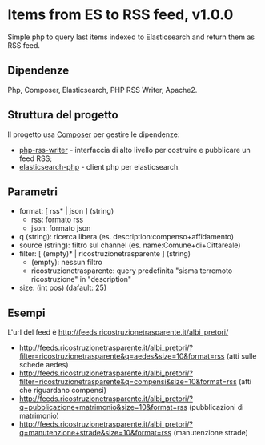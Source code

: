 # Items from ES to RSS feed, v1.0.0

Simple php to query last items indexed to Elasticsearch and return them as RSS feed.

## Dipendenze

Php, Composer, Elasticsearch, PHP RSS Writer, Apache2.

## Struttura del progetto

Il progetto usa [Composer](https://getcomposer.org/) per gestire le dipendenze:

* [php-rss-writer](https://github.com/suin/php-rss-writer) - interfaccia di alto livello per costruire e pubblicare un feed RSS;
* [elasticsearch-php](https://github.com/elastic/elasticsearch-php) - client php per elasticsearch.

## Parametri

* format: [ rss* | json ] (string)
  * rss: formato rss
  * json: formato json
* q (string): ricerca libera (es. description:compenso+affidamento)
* source (string): filtro sul channel (es. name:Comune+di+Cittareale)
* filter: [ (empty)* | ricostruzionetrasparente ] (string)
  * (empty): nessun filtro
  * ricostruzionetrasparente: query predefinita "sisma terremoto ricostruzione" in "description"
* size: (int pos) (dafault: 25)

## Esempi

L'url del feed è http://feeds.ricostruzionetrasparente.it/albi_pretori/

* http://feeds.ricostruzionetrasparente.it/albi_pretori/?filter=ricostruzionetrasparente&q=aedes&size=10&format=rss (atti sulle schede aedes)
* http://feeds.ricostruzionetrasparente.it/albi_pretori/?filter=ricostruzionetrasparente&q=compensi&size=10&format=rss (atti che riguardano compensi)
* http://feeds.ricostruzionetrasparente.it/albi_pretori/?q=pubblicazione+matrimonio&size=10&format=rss (pubblicazioni di matrimonio)
* http://feeds.ricostruzionetrasparente.it/albi_pretori/?q=manutenzione+strade&size=10&format=rss (manutenzione strade)

